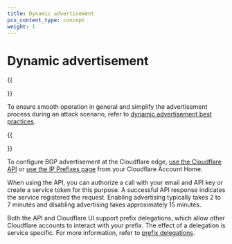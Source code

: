 ```yaml
---
title: Dynamic advertisement
pcx_content_type: concept
weight: 1
---
```


# Dynamic advertisement

{{<Aside>}}

To ensure smooth operation in general and simplify the advertisement process during an attack scenario, refer to [dynamic advertisement best practices](/byoip/best-practices/dynamic-advertisement/).

{{</Aside>}}

To configure BGP advertisement at the Cloudflare edge, [use the Cloudflare API](/byoip/how-to/configure-dynamic-advertisement/#configure-dynamic-advertisement-via-the-api) or [use the IP Prefixes page](/byoip/how-to/configure-dynamic-advertisement/#configure-dynamic-advertisement-via-the-dashboard) from your Cloudflare Account Home.

When using the API, you can authorize a call with your email and API key or create a service token for this purpose. A successful API response indicates the service registered the request. Enabling advertising typically takes 2 to 7 minutes and disabling advertising takes approximately 15 minutes.

Both the API and Cloudflare UI support prefix delegations, which allow other Cloudflare accounts to interact with your prefix. The effect of a delegation is service specific. For more information, refer to [prefix delegations](/byoip/about/prefix-delegations/).
